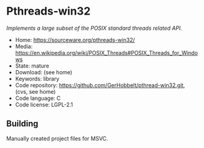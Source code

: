 # Pthreads-win32

_Implements a large subset of the POSIX standard threads related API._

- Home: https://sourceware.org/pthreads-win32/
- Media: https://en.wikipedia.org/wiki/POSIX_Threads#POSIX_Threads_for_Windows
- State: mature
- Download: (see home)
- Keywords: library
- Code repository: https://github.com/GerHobbelt/pthread-win32.git, (cvs, see home)
- Code language: C
- Code license: LGPL-2.1

## Building

Manually created project files for MSVC.

